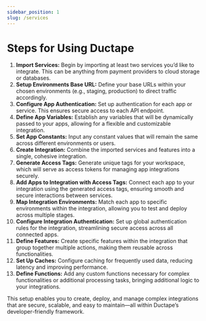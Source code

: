 ```yaml
---
sidebar_position: 1
slug: /services
---
```


# Steps for Using Ductape

1.	**Import Services:** Begin by importing at least two services you’d like to integrate. This can be anything from payment providers to cloud storage or databases. 
2.	**Setup Environments Base URL:** Define your base URLs within your chosen environments (e.g., staging, production) to direct traffic accordingly. 
3.	**Configure App Authentication:** Set up authentication for each app or service. This ensures secure access to each API endpoint. 
4.	**Define App Variables:** Establish any variables that will be dynamically passed to your apps, allowing for a flexible and customizable integration.
5.	**Set App Constants:** Input any constant values that will remain the same across different environments or users.
6.	**Create Integration:** Combine the imported services and features into a single, cohesive integration.
7.	**Generate Access Tags:** Generate unique tags for your workspace, which will serve as access tokens for managing app integrations securely.
8.	**Add Apps to Integration with Access Tags:** Connect each app to your integration using the generated access tags, ensuring smooth and secure interactions between services.
9.	**Map Integration Environments:** Match each app to specific environments within the integration, allowing you to test and deploy across multiple stages.
10. **Configure Integration Authentication:** Set up global authentication rules for the integration, streamlining secure access across all connected apps.
11. **Define Features:** Create specific features within the integration that group together multiple actions, making them reusable across functionalities.
12. **Set Up Caches:** Configure caching for frequently used data, reducing latency and improving performance.
13. **Define Functions:** Add any custom functions necessary for complex functionalities or additional processing tasks, bringing additional logic to your integrations.

This setup enables you to create, deploy, and manage complex integrations that are secure, scalable, and easy to maintain—all within Ductape’s developer-friendly framework.